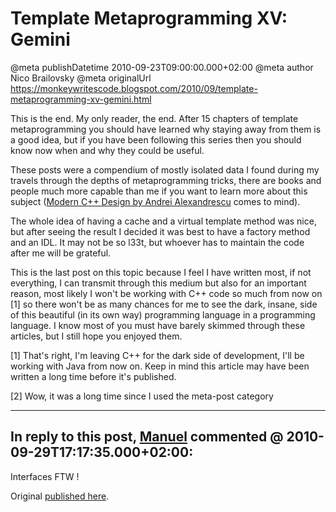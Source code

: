 # Template Metaprogramming XV: Gemini

@meta publishDatetime 2010-09-23T09:00:00.000+02:00
@meta author Nico Brailovsky
@meta originalUrl https://monkeywritescode.blogspot.com/2010/09/template-metaprogramming-xv-gemini.html

This is the end. My only reader, the end. After 15 chapters of template metaprogramming you should have learned why staying away from them is a good idea, but if you have been following this series then you should know now when and why they could be useful.

These posts were a compendium of mostly isolated data I found during my travels through the depths of metaprogramming tricks, there are books and people much more capable than me if you want to learn more about this subject ([Modern C++ Design by Andrei Alexandrescu](http://en.wikipedia.org/wiki/Modern_C%2B%2B_Design) comes to mind).

The whole idea of having a cache and a virtual template method was nice, but after seeing the result I decided it was best to have a factory method and an IDL. It may not be so l33t, but whoever has to maintain the code after me will be grateful.

This is the last post on this topic because I feel I have written most, if not everything, I can transmit through this medium but also for an important reason, most likely I won't be working with C++ code so much from now on [1] so there won't be as many chances for me to see the dark, insane, side of this beautiful (in its own way) programming language in a programming language. I know most of you must have barely skimmed through these articles, but I still hope you enjoyed them.

[1] That's right, I'm leaving C++ for the dark side of development, I'll be working with Java from now on. Keep in mind this article may have been written a long time before it's published.

[2] Wow, it was a long time since I used the meta-post category


---
## In reply to this post, [Manuel]() commented @ 2010-09-29T17:17:35.000+02:00:

Interfaces FTW !

Original [published here](md_blog/2010/0923_TemplateMetaprogrammingXVGemini.md).

